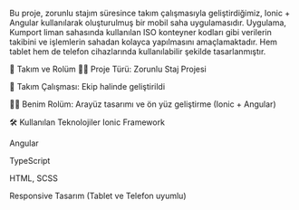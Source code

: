 
Bu proje, zorunlu stajım süresince takım çalışmasıyla geliştirdiğimiz, Ionic + Angular kullanılarak oluşturulmuş bir mobil saha uygulamasıdır. Uygulama, Kumport liman sahasında kullanılan ISO konteyner kodları gibi verilerin takibini ve işlemlerin sahadan kolayca yapılmasını amaçlamaktadır. Hem tablet hem de telefon cihazlarında kullanılabilir şekilde tasarlanmıştır.

👥 Takım ve Rolüm
👨‍💻 Proje Türü: Zorunlu Staj Projesi

🤝 Takım Çalışması: Ekip halinde geliştirildi

👩‍💻 Benim Rolüm: Arayüz tasarımı ve ön yüz geliştirme (Ionic + Angular)

🛠 Kullanılan Teknolojiler
Ionic Framework

Angular

TypeScript

HTML, SCSS

Responsive Tasarım (Tablet ve Telefon uyumlu)


